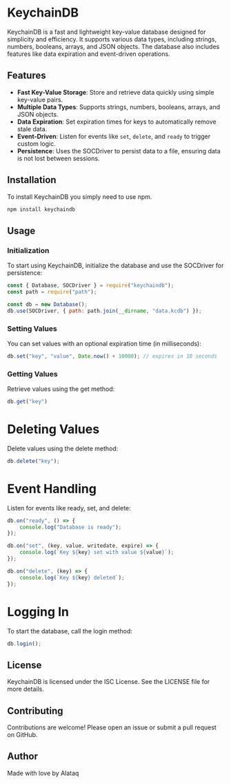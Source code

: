 # KeychainDB

KeychainDB is a fast and lightweight key-value database designed for simplicity and efficiency. It supports various data types, including strings, numbers, booleans, arrays, and JSON objects. The database also includes features like data expiration and event-driven operations.

## Features

- **Fast Key-Value Storage**: Store and retrieve data quickly using simple key-value pairs.
- **Multiple Data Types**: Supports strings, numbers, booleans, arrays, and JSON objects.
- **Data Expiration**: Set expiration times for keys to automatically remove stale data.
- **Event-Driven**: Listen for events like `set`, `delete`, and `ready` to trigger custom logic.
- **Persistence**: Uses the SOCDriver to persist data to a file, ensuring data is not lost between sessions.

## Installation

To install KeychainDB you simply need to use npm.

```bash
npm install keychaindb
```

## Usage
### Initialization
To start using KeychainDB, initialize the database and use the SOCDriver for persistence:

```js
const { Database, SOCDriver } = require("keychaindb");
const path = require("path");

const db = new Database();
db.use(SOCDriver, { path: path.join(__dirname, "data.kcdb") });
```
### Setting Values
You can set values with an optional expiration time (in milliseconds):

```js
db.set("key", "value", Date.now() + 10000); // expires in 10 seconds
```

### Getting Values
Retrieve values using the get method:

```js
db.get("key")
```
# Deleting Values
Delete values using the delete method:

```js
db.delete("key");
```

# Event Handling
Listen for events like ready, set, and delete:

```js
db.on("ready", () => {
    console.log("Database is ready");
});

db.on("set", (key, value, writedate, expire) => {
    console.log(`Key ${key} set with value ${value}`);
});

db.on("delete", (key) => {
    console.log(`Key ${key} deleted`);
});
```

# Logging In
To start the database, call the login method:

```js
db.login();
```

## License
KeychainDB is licensed under the ISC License. See the LICENSE file for more details.

## Contributing
Contributions are welcome! Please open an issue or submit a pull request on GitHub.

## Author
Made with love by Alataq
